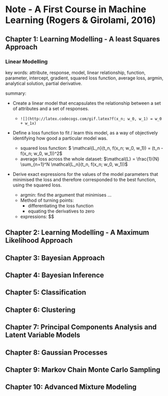 # Note - A First Course in Machine Learning (Rogers & Girolami, 2016)

## Chapter 1: Learning Modelling - A least Squares Approach

### Linear Modelling

key words: attribute, response, model, linear relationship, function, parameter, intercept, gradient, squared loss function, average loss, argmin, analytical solution, partial derivative.

summary:

- Create a linear model that encapsulates the relationship between a set of attributes and a set of responses.

  - ```text
    ![](http://latex.codecogs.com/gif.latex?f(x_n; w_0, w_1) = w_0 + w_1x)
    ```
- Define a loss function to fit / learn this model, as a way of objectively identifying how good a particular model was.
  - squared loss function: $ \mathcal{L_n}(t_n, f(x_n; w_0, w_1)) = (t_n - f(x_n; w_0, w_1))^2$
  - average loss across the whole dataset: $\mathcal{L} = \frac{1}{N} \sum_{n=1}^N \mathcal{L_n}(t_n, f(x_n; w_0, w_1))$
- Derive exact expressions for the values of the model parameters that minimised the loss and therefore corresponded to the best function, using the squared loss.
  - argmin: find the argument that minimises ...
  - Method of turning points:
    - differentiating the loss function
    - equating the derivatives to zero
  - expressions: $$\$$

## Chapter 2: Learning Modelling - A Maximum Likelihood Approach

## Chapter 3: Bayesian Approach

## Chapter 4: Bayesian Inference

## Chapter 5: Classification

## Chapter 6: Clustering

## Chapter 7: Principal Components Analysis and Latent Variable Models

## Chapter 8: Gaussian Processes

## Chapter 9: Markov Chain Monte Carlo Sampling

## Chapter 10: Advanced Mixture Modeling